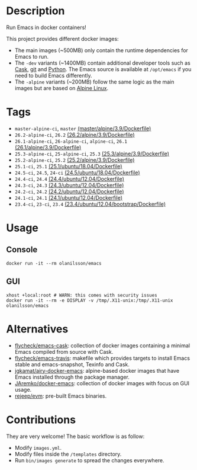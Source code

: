 # Description

Run Emacs in docker containers!

This project provides different docker images:

- The main images (~500MB) only contain the runtime dependencies for Emacs to run.
- The `-dev` variants (~1400MB) contain additional developer tools such as [Cask](https://cask.readthedocs.io),
  [git](https://git-scm.com) and [Python](https://www.python.org). The Emacs source is available at `/opt/emacs` if
  you need to build Emacs differently.
- The `-alpine` variants (~200MB) follow the same logic as the main images but are based on
  [Alpine Linux](https://alpinelinux.org).

# Tags

- `master-alpine-ci`, `master` [(master/alpine/3.9/Dockerfile)](https://github.com/snogge/docker-emacs/blob/master/master/alpine/3.9/Dockerfile)
- `26.2-alpine-ci`, `26.2` [(26.2/alpine/3.9/Dockerfile)](https://github.com/snogge/docker-emacs/blob/master/26.2/alpine/3.9/Dockerfile)
- `26.1-alpine-ci`, `26-alpine-ci`, `alpine-ci`, `26.1` [(26.1/alpine/3.9/Dockerfile)](https://github.com/snogge/docker-emacs/blob/master/26.1/alpine/3.9/Dockerfile)
- `25.3-alpine-ci`, `25-alpine-ci`, `25.3` [(25.3/alpine/3.9/Dockerfile)](https://github.com/snogge/docker-emacs/blob/master/25.3/alpine/3.9/Dockerfile)
- `25.2-alpine-ci`, `25.2` [(25.2/alpine/3.9/Dockerfile)](https://github.com/snogge/docker-emacs/blob/master/25.2/alpine/3.9/Dockerfile)
- `25.1-ci`, `25.1` [(25.1/ubuntu/18.04/Dockerfile)](https://github.com/snogge/docker-emacs/blob/master/25.1/ubuntu/18.04/Dockerfile)
- `24.5-ci`, `24.5`, `24-ci` [(24.5/ubuntu/18.04/Dockerfile)](https://github.com/snogge/docker-emacs/blob/master/24.5/ubuntu/18.04/Dockerfile)
- `24.4-ci`, `24.4` [(24.4/ubuntu/12.04/Dockerfile)](https://github.com/snogge/docker-emacs/blob/master/24.4/ubuntu/12.04/Dockerfile)
- `24.3-ci`, `24.3` [(24.3/ubuntu/12.04/Dockerfile)](https://github.com/snogge/docker-emacs/blob/master/24.3/ubuntu/12.04/Dockerfile)
- `24.2-ci`, `24.2` [(24.2/ubuntu/12.04/Dockerfile)](https://github.com/snogge/docker-emacs/blob/master/24.2/ubuntu/12.04/Dockerfile)
- `24.1-ci`, `24.1` [(24.1/ubuntu/12.04/Dockerfile)](https://github.com/snogge/docker-emacs/blob/master/24.1/ubuntu/12.04/Dockerfile)
- `23.4-ci`, `23-ci`, `23.4` [(23.4/ubuntu/12.04/bootstrap/Dockerfile)](https://github.com/snogge/docker-emacs/blob/master/23.4/ubuntu/12.04/bootstrap/Dockerfile)

# Usage

## Console

``` shell
docker run -it --rm olanilsson/emacs
```

## GUI

``` shell
xhost +local:root # WARN: this comes with security issues
docker run -it --rm -e DISPLAY -v /tmp/.X11-unix:/tmp/.X11-unix olanilsson/emacs
```

# Alternatives

- [flycheck/emacs-cask](https://hub.docker.com/r/flycheck/emacs-cask): collection of docker images containing a
  minimal Emacs compiled from source with Cask.
- [flycheck/emacs-travis](https://github.com/flycheck/emacs-travis): makefile which provides targets to
  install Emacs stable and emacs-snapshot, Texinfo and Cask.
- [jgkamat/airy-docker-emacs](https://github.com/jgkamat/airy-docker-emacs): alpine-based docker images that have
  Emacs installed through the package manager.
- [JAremko/docker-emacs](https://github.com/JAremko/docker-emacs): collection of docker images with focus on GUI usage.
- [rejeep/evm](https://github.com/rejeep/evm): pre-built Emacs binaries.

# Contributions

They are very welcome! The basic workflow is as follow:

- Modify `images.yml`.
- Modify files inside the `/templates` directory.
- Run `bin/images generate` to spread the changes everywhere.
